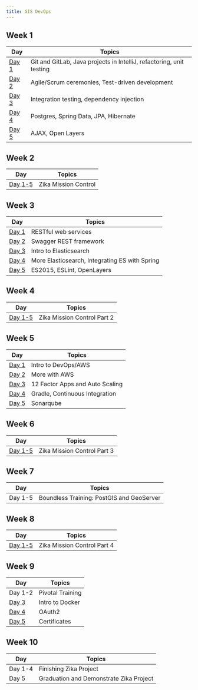 ```yaml
---
title: GIS DevOps
---
```


## Week 1

Day | Topics
|----|--------|
[Day 1](week01/day1/) | Git and GitLab, Java projects in IntelliJ, refactoring, unit testing
[Day 2](week01/day2/) | Agile/Scrum ceremonies, Test-driven development
[Day 3](week01/day3/) | Integration testing, dependency injection
[Day 4](week01/day4/) | Postgres, Spring Data, JPA, Hibernate
[Day 5](week01/day5/) | AJAX, Open Layers

## Week 2

Day | Topics
|----|--------|
[Day 1-5](week02/project/) | Zika Mission Control

## Week 3

Day | Topics
|----|--------|
[Day 1](week03/day1/) | RESTful web services
[Day 2](week03/day2/) | Swagger REST framework
[Day 3](week03/day3/) | Intro to Elasticsearch
[Day 4](week03/day4/) | More Elasticsearch, Integrating ES with Spring
[Day 5](week03/day5/) | ES2015, ESLint, OpenLayers

## Week 4

Day | Topics
|----|--------|
[Day 1-5](week04/project/) | Zika Mission Control Part 2

## Week 5

Day | Topics
|----|--------|
[Day 1](week05/day1/) | Intro to DevOps/AWS
[Day 2](week05/day2/) | More with AWS
[Day 3](week05/day3/) | 12 Factor Apps and Auto Scaling
[Day 4](week05/day4/) | Gradle, Continuous Integration
[Day 5](week05/day5/) | Sonarqube

## Week 6

Day | Topics
|----|--------|
[Day 1-5](week06/project) | Zika Mission Control Part 3

## Week 7

Day | Topics
|----|--------|
Day 1-5 | Boundless Training: PostGIS and GeoServer

## Week 8

Day | Topics
|----|--------|
[Day 1-5](week08/project) | Zika Mission Control Part 4

## Week 9

Day | Topics
|----|--------|
Day 1-2 | Pivotal Training
[Day 3](week09/day3/) | Intro to Docker
[Day 4](week09/day4/) | OAuth2
[Day 5](week09/day5/) | Certificates

## Week 10
Day | Topics
|----|--------|
Day 1-4 | Finishing Zika Project
Day 5 | Graduation and Demonstrate Zika Project

